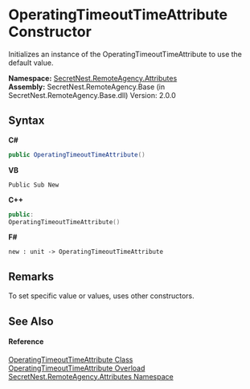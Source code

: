 # OperatingTimeoutTimeAttribute Constructor 
 

Initializes an instance of the OperatingTimeoutTimeAttribute to use the default value.

**Namespace:**&nbsp;<a href="N_SecretNest_RemoteAgency_Attributes">SecretNest.RemoteAgency.Attributes</a><br />**Assembly:**&nbsp;SecretNest.RemoteAgency.Base (in SecretNest.RemoteAgency.Base.dll) Version: 2.0.0

## Syntax

**C#**<br />
``` C#
public OperatingTimeoutTimeAttribute()
```

**VB**<br />
``` VB
Public Sub New
```

**C++**<br />
``` C++
public:
OperatingTimeoutTimeAttribute()
```

**F#**<br />
``` F#
new : unit -> OperatingTimeoutTimeAttribute
```


## Remarks
To set specific value or values, uses other constructors.

## See Also


#### Reference
<a href="T_SecretNest_RemoteAgency_Attributes_OperatingTimeoutTimeAttribute">OperatingTimeoutTimeAttribute Class</a><br /><a href="Overload_SecretNest_RemoteAgency_Attributes_OperatingTimeoutTimeAttribute__ctor">OperatingTimeoutTimeAttribute Overload</a><br /><a href="N_SecretNest_RemoteAgency_Attributes">SecretNest.RemoteAgency.Attributes Namespace</a><br />